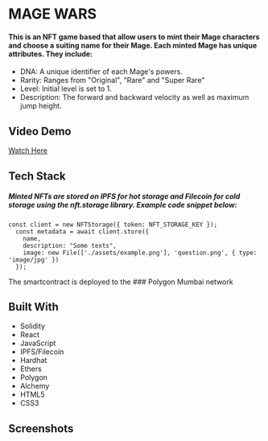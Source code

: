 # MAGE WARS

#### This is an NFT game based that allow users to mint their Mage characters and choose a suiting name for their Mage. Each minted Mage has unique attributes. They include:

- DNA: A unique identifier of each Mage's powers.
- Rarity: Ranges from "Original", "Rare" and "Super Rare"
- Level: Initial level is set to 1.
- Description: The forward and backward velocity as well as maximum jump height.

## Video Demo
[Watch Here](hhttps://www.loom.com/share/6d36bfb0b91c47d7947eea6a565a910b/)

## Tech Stack

##### Minted NFTs are stored on IPFS for hot storage and Filecoin for cold storage using the nft.storage library. Example code snippet below:

```
const client = new NFTStorage({ token: NFT_STORAGE_KEY });
  const metadata = await client.store({
    name,
    description: "Some texts",
    image: new File(['./assets/example.png'], 'question.png', { type: 'image/jpg' })
  });
```
The smartcontract is deployed to the ### Polygon Mumbai network

## Built With
- Solidity
- React
- JavaScript
- IPFS/Filecoin
- Hardhat
- Ethers
- Polygon
- Alchemy
- HTML5
- CSS3

## Screenshots

